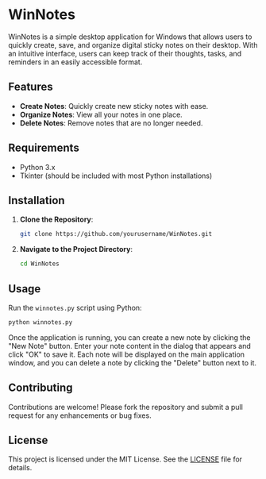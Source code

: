 # WinNotes

WinNotes is a simple desktop application for Windows that allows users to quickly create, save, and organize digital sticky notes on their desktop. With an intuitive interface, users can keep track of their thoughts, tasks, and reminders in an easily accessible format.

## Features

- **Create Notes**: Quickly create new sticky notes with ease.
- **Organize Notes**: View all your notes in one place.
- **Delete Notes**: Remove notes that are no longer needed.

## Requirements

- Python 3.x
- Tkinter (should be included with most Python installations)

## Installation

1. **Clone the Repository**:
   ```bash
   git clone https://github.com/yourusername/WinNotes.git
   ```
2. **Navigate to the Project Directory**:
   ```bash
   cd WinNotes
   ```

## Usage

Run the `winnotes.py` script using Python:

```bash
python winnotes.py
```

Once the application is running, you can create a new note by clicking the "New Note" button. Enter your note content in the dialog that appears and click "OK" to save it. Each note will be displayed on the main application window, and you can delete a note by clicking the "Delete" button next to it.

## Contributing

Contributions are welcome! Please fork the repository and submit a pull request for any enhancements or bug fixes.

## License

This project is licensed under the MIT License. See the [LICENSE](LICENSE) file for details.